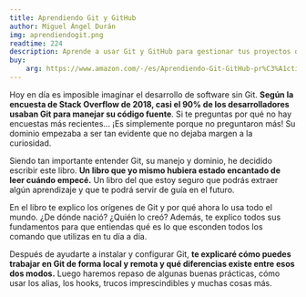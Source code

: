 ```yaml
---
title: Aprendiendo Git y GitHub
author: Miguel Ángel Durán
img: aprendiendogit.png
readtime: 224
description: Aprende a usar Git y GitHub para gestionar tus proyectos de código.
buy:
    arg: https://www.amazon.com/-/es/Aprendiendo-Git-GitHub-pr%C3%A1cticas-estrategias/dp/B0D2LPMG6F/ref=sr_1_1?__mk_es_US=%C3%85M%C3%85%C5%BD%C3%95%C3%91&s=books&sr=1-1
---
```


Hoy en día es imposible imaginar el desarrollo de software sin Git. **Según la encuesta de Stack Overflow de 2018, casi el 90% de los desarrolladores usaban Git para manejar su código fuente**. Si te preguntas por qué no hay encuestas más recientes... ¡Es simplemente porque no preguntaron más! Su dominio empezaba a ser tan evidente que no dejaba margen a la curiosidad.

Siendo tan importante entender Git, su manejo y dominio, he decidido escribir este libro. **Un libro que yo mismo hubiera estado encantado de leer cuándo empecé.** Un libro del que estoy seguro que podrás extraer algún aprendizaje y que te podrá servir de guía en el futuro.

En el libro te explico los orígenes de Git y por qué ahora lo usa todo el mundo. ¿De dónde nació? ¿Quién lo creó? Además, te explico todos sus fundamentos para que entiendas qué es lo que esconden todos los comando que utilizas en tu día a día.

Después de ayudarte a instalar y configurar Git, **te explicaré cómo puedes trabajar en Git de forma local y remota y qué diferencias existe entre esos dos modos.** Luego haremos repaso de algunas buenas prácticas, cómo usar los alias, los hooks, trucos imprescindibles y muchas cosas más.
